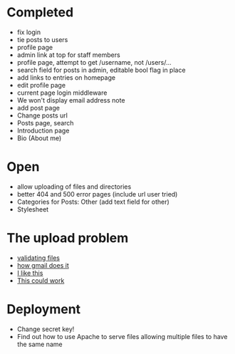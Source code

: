Completed
=========
- fix login
- tie posts to users
- profile page
- admin link at top for staff members
- profile page, attempt to get /username, not /users/...
- search field for posts in admin, editable bool flag in place
- add links to entries on homepage
- edit profile page
- current page login middleware
- We won't display email address note
- add post page
- Change posts url
- Posts page, search
- Introduction page
- Bio (About me)

Open
====
- allow uploading of files and directories
- better 404 and 500 error pages (include url user tried)
- Categories for Posts: Other (add text field for other)
- Stylesheet

The upload problem
==================
- [validating files](http://stackoverflow.com/questions/1095250/django-file-upload-input-validation-and-security)
- [how gmail does it](http://www.thecssninja.com/javascript/gmail-upload)
- [I like this](http://the-stickman.com/web-development/javascript/upload-multiple-files-with-a-single-file-element/)
- [This could work](http://scompt.com/blog/archives/2007/11/03/multiple-file-uploads-in-django)

Deployment
==========
- Change secret key!
- Find out how to use Apache to serve files allowing multiple files to have the same name
